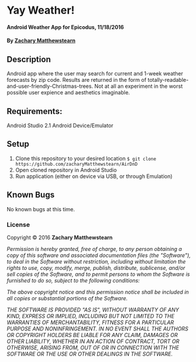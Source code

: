 # Yay Weather!

#### Android Weather App for Epicodus, 11/18/2016

#### By [**Zachary Matthewstearn**](https://github.com/zacharyMatthewstearn)

## Description

Android app where the user may search for current and 1-week weather forecasts by zip code. Results are returned in the form of totally-readable-and-user-friendly-Christmas-trees. Not at all an experiment in the worst possible user expience and aesthetics imaginable.

## Requirements:

Android Studio 2.1
Android Device/Emulator

## Setup

1. Clone this repository to your desired location `$ git clone https://github.com/zacharyMatthewstearn/AirDnD`
2. Open cloned repository in Android Studio
4. Run application (either on device via USB, or through Emulation)


## Known Bugs

No known bugs at this time.

### License

Copyright &copy; 2016 **Zachary Matthewstearn**

_Permission is hereby granted, free of charge, to any person obtaining a copy of this software and associated documentation files (the "Software"), to deal in the Software without restriction, including without limitation the rights to use, copy, modify, merge, publish, distribute, sublicense, and/or sell copies of the Software, and to permit persons to whom the Software is furnished to do so, subject to the following conditions:_

_The above copyright notice and this permission notice shall be included in all copies or substantial portions of the Software._

_THE SOFTWARE IS PROVIDED "AS IS", WITHOUT WARRANTY OF ANY KIND, EXPRESS OR IMPLIED, INCLUDING BUT NOT LIMITED TO THE WARRANTIES OF MERCHANTABILITY, FITNESS FOR A PARTICULAR PURPOSE AND NONINFRINGEMENT. IN NO EVENT SHALL THE AUTHORS OR COPYRIGHT HOLDERS BE LIABLE FOR ANY CLAIM, DAMAGES OR OTHER LIABILITY, WHETHER IN AN ACTION OF CONTRACT, TORT OR OTHERWISE, ARISING FROM, OUT OF OR IN CONNECTION WITH THE SOFTWARE OR THE USE OR OTHER DEALINGS IN THE SOFTWARE._

